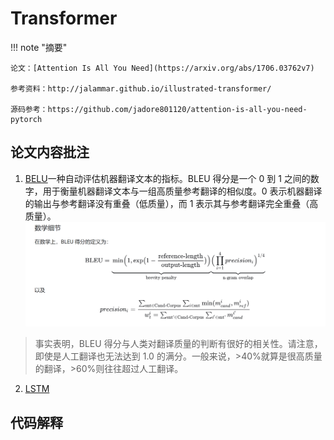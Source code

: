# Transformer
<!-- prettier-ignore-start -->
!!! note "摘要"

    论文：[Attention Is All You Need](https://arxiv.org/abs/1706.03762v7)
    
    参考资料：http://jalammar.github.io/illustrated-transformer/
    
    源码参考：https://github.com/jadore801120/attention-is-all-you-need-pytorch 
<!-- prettier-ignore-end -->

## 论文内容批注
1. [BELU](https://en.wikipedia.org/wiki/BLEU)一种自动评估机器翻译文本的指标。BLEU 得分是一个 0 到 1 之间的数字，用于衡量机器翻译文本与一组高质量参考翻译的相似度。0 表示机器翻译的输出与参考翻译没有重叠（低质量），而 1 表示其与参考翻译完全重叠（高质量）。![](graph/BELU.png)

> 事实表明，BLEU 得分与人类对翻译质量的判断有很好的相关性。请注意，即使是人工翻译也无法达到 1.0 的满分。一般来说，>40%就算是很高质量的翻译，>60%则往往超过人工翻译。

2. [LSTM](cnn.md)

## 代码解释
